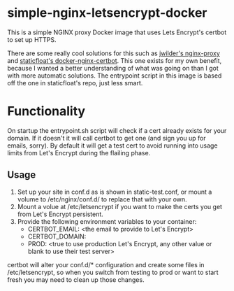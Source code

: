 simple-nginx-letsencrypt-docker
==============================================
This is a simple NGINX proxy Docker image that uses Lets Encrypt's certbot to set up HTTPS.

There are some really cool solutions for this such as [jwilder's nginx-proxy](https://github.com/jwilder/nginx-proxy) and [staticfloat's docker-nginx-certbot](https://github.com/staticfloat/docker-nginx-certbot). This one exists for my own benefit, because I wanted a better understanding of what was going on than I got with more automatic solutions. The entrypoint script in this image is based off the one in staticfloat's repo, just less smart.

Functionality
=============
On startup the entrypoint.sh script will check if a cert already exists for your domain. If it doesn't it will call certbot to get one (and sign you up for emails, sorry). By default it will get a test cert to avoid running into usage limits from Let's Encrypt during the flailing phase.

Usage
-----
1. Set up your site in conf.d as is shown in static-test.conf, or mount a volume to /etc/nginx/conf.d/ to replace that with your own.
2. Mount a volue at /etc/letsencrypt if you want to make the certs you get from Let's Encrypt persistent.
3. Provide the following environment variables to your container:
    * CERTBOT_EMAIL: <the email to provide to Let's Encrypt>
    * CERTBOT_DOMAIN: <the domain to get certs for>
    * PROD: <true to use production Let's Encrypt, any other value or blank to use their test server>

certbot will alter your conf.d/* configuration and create some files in /etc/letsencrypt, so when you switch from testing to prod or want to start fresh you may need to clean up those changes.
